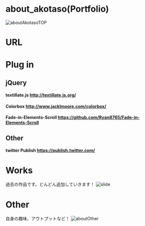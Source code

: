 # about_akotaso(Portfolio)
![aboutAkotasoTOP](https://user-images.githubusercontent.com/59213808/76163755-45a55400-618c-11ea-97c2-33f04f08b74c.jpg)

# URL

# Plug in
## jQuery
#### textillate.js http://textillate.js.org/
#### Colorbox http://www.jacklmoore.com/colorbox/
#### Fade-in-Elements-Scroll https://github.com/Ryan8765/Fade-in-Elements-Scroll
## Other
#### twitter Publish https://publish.twitter.com/

# Works
過去の作品です。どんどん追加していきます！
![slide](https://user-images.githubusercontent.com/59213808/76173282-82e80100-61e1-11ea-9571-ef7b462522fd.gif)

# Other
自身の趣味、アウトプットなど！
![aboutOther](https://user-images.githubusercontent.com/59213808/76173341-0d306500-61e2-11ea-9f06-21e403b15dfc.gif)
